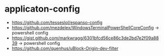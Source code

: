 # applicaton-config
- https://github.com/tesseslol/espanso-config
- https://github.com/mezdelex/WindowsTerminalPowerShellCoreConfig -> powershell config
- https://gist.github.com/markwragg/6301bfcd56ce86c3de2bd7e2f09a8839 -> powershell config
- https://github.com/quenhus/uBlock-Origin-dev-filter

